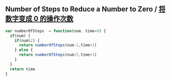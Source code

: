 ## Number of Steps to Reduce a Number to Zero / [将数字变成 0 的操作次数](https://leetcode-cn.com/problems/number-of-steps-to-reduce-a-number-to-zero/)

```js
var numberOfSteps  = function(num, time=0) {
  if(num) {
    if(num%2) {
      return numberOfSteps(num-1,time+1)
    } else {
      return numberOfSteps(num/2,time+1)
    }
  }
  return time
}
```
